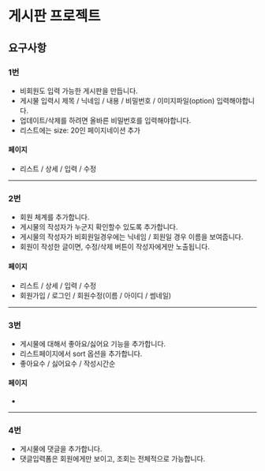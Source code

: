 # 게시판 프로젝트

## 요구사항

### 1번

-   비회원도 입력 가능한 게시판을 만듭니다.
-   게시물 입력시 제목 / 닉네임 / 내용 / 비밀번호 / 이미지파일(option) 입력해야합니다.
-   업데이트/삭제를 하려면 올바른 비밀번호를 입력해야합니다.
-   리스트에는 size: 20인 페이지네이션 추가

#### 페이지

-   리스트 / 상세 / 입력 / 수정

---

### 2번

-   회원 체계를 추가합니다.
-   게시물의 작성자가 누군지 확인할수 있도록 추가합니다.
-   게시물의 작성자가 비회원일경우에는 닉네임 / 회원일 경우 이름을 보여줍니다.
-   회원이 작성한 글이면, 수정/삭제 버튼이 작성자에게만 노출됩니다.

#### 페이지

-   리스트 / 상세 / 입력 / 수정
-   회원가입 / 로그인 / 회원수정(이름 / 아이디 / 썸네일)

---

### 3번

-   게시물에 대해서 좋아요/싫어요 기능을 추가합니다.
-   리스트페이지에서 sort 옵션을 추가합니다.
-   좋아요수 / 싫어요수 / 작성시간순

#### 페이지

-

---

### 4번

-   게시물에 댓글을 추가합니다.
-   댓글입력폼은 회원에게만 보이고, 조회는 전체적으로 가능합니다.
